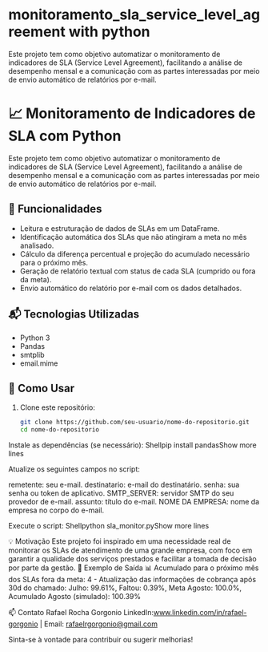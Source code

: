 # monitoramento_sla_service_level_agreement with python
Este projeto tem como objetivo automatizar o monitoramento de indicadores de SLA (Service Level Agreement), facilitando a análise de desempenho mensal e a comunicação com as partes interessadas por meio de envio automático de relatórios por e-mail.

# 📈 Monitoramento de Indicadores de SLA com Python

Este projeto tem como objetivo automatizar o monitoramento de indicadores de SLA (Service Level Agreement), facilitando a análise de desempenho mensal e a comunicação com as partes interessadas por meio de envio automático de relatórios por e-mail.

## 🔧 Funcionalidades

- Leitura e estruturação de dados de SLAs em um DataFrame.
- Identificação automática dos SLAs que não atingiram a meta no mês analisado.
- Cálculo da diferença percentual e projeção do acumulado necessário para o próximo mês.
- Geração de relatório textual com status de cada SLA (cumprido ou fora da meta).
- Envio automático do relatório por e-mail com os dados detalhados.

## 📬 Tecnologias Utilizadas

- Python 3
- Pandas
- smtplib
- email.mime

## 📌 Como Usar

1. Clone este repositório:
   ```bash
   git clone https://github.com/seu-usuario/nome-do-repositorio.git
   cd nome-do-repositorio

Instale as dependências (se necessário):
Shellpip install pandasShow more lines


Atualize os seguintes campos no script:

remetente: seu e-mail.
destinatario: e-mail do destinatário.
senha: sua senha ou token de aplicativo.
SMTP_SERVER: servidor SMTP do seu provedor de e-mail.
assunto: título do e-mail.
NOME DA EMPRESA: nome da empresa no corpo do e-mail.

Execute o script:
Shellpython sla_monitor.pyShow more lines

💡 Motivação
Este projeto foi inspirado em uma necessidade real de monitorar os SLAs de atendimento de uma grande empresa, com foco em garantir a qualidade dos serviços prestados e facilitar a tomada de decisão por parte da gestão.
📄 Exemplo de Saída
📊 Acumulado para o próximo mês dos SLAs fora da meta:
4 - Atualização das informações de cobrança após 30d do chamado: Julho: 99.61%, Faltou: 0.39%, Meta Agosto: 100.0%, Acumulado Agosto (simulado): 100.39%

📫 Contato
Rafael Rocha Gorgonio
LinkedIn:www.linkedin.com/in/rafael-gorgonio | Email: rafaelrgorgonio@gmail.com

Sinta-se à vontade para contribuir ou sugerir melhorias!
